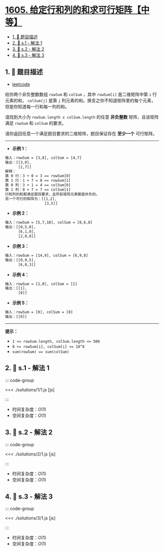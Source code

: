 # [1605. 给定行和列的和求可行矩阵【中等】](https://github.com/tnotesjs/TNotes.leetcode/tree/main/notes/1605.%20%E7%BB%99%E5%AE%9A%E8%A1%8C%E5%92%8C%E5%88%97%E7%9A%84%E5%92%8C%E6%B1%82%E5%8F%AF%E8%A1%8C%E7%9F%A9%E9%98%B5%E3%80%90%E4%B8%AD%E7%AD%89%E3%80%91)

<!-- region:toc -->

- [1. 📝 题目描述](#1--题目描述)
- [2. 🎯 s.1 - 解法 1](#2--s1---解法-1)
- [3. 🎯 s.2 - 解法 2](#3--s2---解法-2)
- [4. 🎯 s.3 - 解法 3](#4--s3---解法-3)

<!-- endregion:toc -->

## 1. 📝 题目描述

- [leetcode](https://leetcode.cn/problems/find-valid-matrix-given-row-and-column-sums/)

给你两个非负整数数组 `rowSum` 和 `colSum` ，其中 `rowSum[i]` 是二维矩阵中第 `i` 行元素的和， `colSum[j]` 是第 `j` 列元素的和。换言之你不知道矩阵里的每个元素，但是你知道每一行和每一列的和。

请找到大小为 `rowSum.length x colSum.length` 的任意 **非负整数** 矩阵，且该矩阵满足 `rowSum` 和 `colSum` 的要求。

请你返回任意一个满足题目要求的二维矩阵，题目保证存在 **至少一个** 可行矩阵。

---

- **示例 1：**

```txt
输入：rowSum = [3,8], colSum = [4,7]
输出：[[3,0],
      [1,7]]
解释：
第 0 行：3 + 0 = 3 == rowSum[0]
第 1 行：1 + 7 = 8 == rowSum[1]
第 0 列：3 + 1 = 4 == colSum[0]
第 1 列：0 + 7 = 7 == colSum[1]
行和列的和都满足题目要求，且所有矩阵元素都是非负的。
另一个可行的矩阵为：[[1,2],
                  [3,5]]
```

- **示例 2：**

```txt
输入：rowSum = [5,7,10], colSum = [8,6,8]
输出：[[0,5,0],
      [6,1,0],
      [2,0,8]]
```

- **示例 3：**

```txt
输入：rowSum = [14,9], colSum = [6,9,8]
输出：[[0,9,5],
      [6,0,3]]
```

- **示例 4：**

```txt
输入：rowSum = [1,0], colSum = [1]
输出：[[1],
      [0]]
```

- **示例 5：**

```txt
输入：rowSum = [0], colSum = [0]
输出：[[0]]
```

---

**提示：**

- `1 <= rowSum.length, colSum.length <= 500`
- `0 <= rowSum[i], colSum[i] <= 10^8`
- `sum(rowSum) == sum(colSum)`

## 2. 🎯 s.1 - 解法 1

::: code-group

<<< ./solutions/1/1.js [js]

:::

- 时间复杂度：$O(1)$
- 空间复杂度：$O(1)$

## 3. 🎯 s.2 - 解法 2

::: code-group

<<< ./solutions/2/1.js [js]

:::

- 时间复杂度：$O(1)$
- 空间复杂度：$O(1)$

## 4. 🎯 s.3 - 解法 3

::: code-group

<<< ./solutions/3/1.js [js]

:::

- 时间复杂度：$O(1)$
- 空间复杂度：$O(1)$
